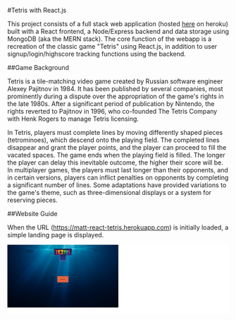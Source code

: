 #Tetris with React.js

This project consists of a full stack web application (hosted [here](https://matt-react-tetris.herokuapp.com) on heroku) built with a React frontend, a Node/Express backend and data storage using MongoDB (aka the MERN stack). The core function of the webapp is a recreation of the classic game "Tetris" using React.js, in addition to user signup/login/highscore tracking functions using the backend.

##Game Background

Tetris is a tile-matching video game created by Russian software engineer Alexey Pajitnov in 1984. It has been published by several companies, most prominently during a dispute over the appropriation of the game's rights in the late 1980s. After a significant period of publication by Nintendo, the rights reverted to Pajitnov in 1996, who co-founded The Tetris Company with Henk Rogers to manage Tetris licensing.

In Tetris, players must complete lines by moving differently shaped pieces (tetrominoes), which descend onto the playing field. The completed lines disappear and grant the player points, and the player can proceed to fill the vacated spaces. The game ends when the playing field is filled. The longer the player can delay this inevitable outcome, the higher their score will be. In multiplayer games, the players must last longer than their opponents, and in certain versions, players can inflict penalties on opponents by completing a significant number of lines. Some adaptations have provided variations to the game's theme, such as three-dimensional displays or a system for reserving pieces.

##Website Guide

When the URL (https://matt-react-tetris.herokuapp.com) is initially loaded, a simple landing page is displayed.

![Landing Page Screenshot](/assets/images/landingScreenshot.png)